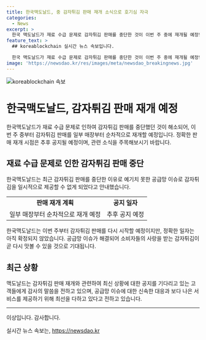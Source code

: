 ```yaml
---
title: 한국맥도날드, 중 감자튀김 판매 재개 소식으로 호기심 자극
categories:
  - News
excerpt: >
  한국 맥도날드가 재료 수급 문제로 감자튀김 판매를 중단한 것이 이번 주 중에 재개될 예정입니다. 감자튀김은 일부 매장부터 순차적으로 판매가 재개될 예정이며, 정확한 재개 시점은 추후 공지될 예정입니다. 맥도날드는 홈페이지를 통해 예기치 못한 공급망 이슈로 감자튀김을 일시적으로 제공할 수 없게 됐다고 밝혔습니다.
feature_text: >
  ## koreablockchain 실시간 뉴스 속보입니다.

  한국 맥도날드가 재료 수급 문제로 감자튀김 판매를 중단한 것이 이번 주 중에 재개될 예정입니다. 감자튀김은 일부 매장부터 순차적으로 판매가 재개될 예정이며, 정확한 재개 시점은 추후 공지될 예정입니다. 맥도날드는 홈페이지를 통해 예기치 못한 공급망 이슈로 감자튀김을 일시적으로 제공할 수 없게 됐다고 밝혔습니다.
image: 'https://newsdao.kr/res/images/meta/newsdao_breakingnews.jpg'
---
```


<p><img src="https://newsdao.kr/res/images/meta/newsdao_breakingnews.jpg" alt="koreablockchain 속보" /></p>

<h1>한국맥도날드, 감자튀김 판매 재개 예정</h1>

<p data-ke-size="size16">한국맥도날드가 재료 수급 문제로 인하여 감자튀김 판매를 중단했던 것이 해소되어, 이번 주 중부터 감자튀김 판매를 일부 매장부터 순차적으로 재개할 예정입니다. 정확한 판매 재개 시점은 추후 공지될 예정이며, 관련 소식을 주목해보시기 바랍니다.</p>

<h2 data-ke-size="size26">재료 수급 문제로 인한 감자튀김 판매 중단</h2>

<p data-ke-size="size16">한국맥도날드는 최근 감자튀김 판매를 중단한 이유로 예기치 못한 공급망 이슈로 감자튀김을 일시적으로 제공할 수 없게 되었다고 안내했습니다.</p>

<table>
    <tr>
        <td style="text-align: center; height: 17px;"><b>판매 재개 계획</b></td>
        <td style="text-align: center; height: 17px;"><b>공지 일자</b></td>
    </tr>
    <tr>
        <td style="text-align: center; height: 17px;">일부 매장부터 순차적으로 재개 예정</td>
        <td style="text-align: center; height: 17px;">추후 공지 예정</td>
    </tr>
</table>

<p data-ke-size="size16">한국맥도날드는 이번 주부터 감자튀김 판매를 다시 시작할 예정이지만, 정확한 일자는 아직 확정되지 않았습니다. 공급망 이슈가 해결되어 소비자들의 사랑을 받는 감자튀김이 곧 다시 맛볼 수 있을 것으로 기대됩니다.</p>

<h2 data-ke-size="size26">최근 상황</h2>

<p data-ke-size="size16">맥도날드는 감자튀김 판매 재개와 관련하여 최신 상황에 대한 공지를 기다리고 있는 고객들에게 감사의 말씀을 전하고 있으며, 공급망 이슈에 대한 신속한 대응과 보다 나은 서비스를 제공하기 위해 최선을 다하고 있다고 전하고 있습니다.</p>

<hr>

<p data-ke-size="size16">이상입니다. 감사합니다.</p>
실시간 뉴스 속보는, <a href="https://newsdao.kr" rel="dofollow">https://newsdao.kr</a>



